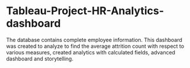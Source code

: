 # Tableau-Project-HR-Analytics-dashboard
The database contains complete employee information. This dashboard was created to analyze to find the average attrition count with respect to various measures, created analytics with calculated fields, advanced dashboard and storytelling.
